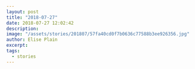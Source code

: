 ```yaml
---
layout: post
title: "2018-07-27"
date: 2018-07-27 12:02:42
description: 
image: "/assets/stories/201807/57fa40cd0f7b0636c77588b3ee926356.jpg"
author: Elise Plain
excerpt: 
tags: 
  - stories
---
```



<p></p>
